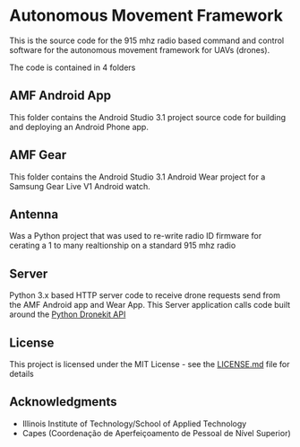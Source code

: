 # Autonomous Movement Framework

This is the source code for the 915 mhz radio based command and control software for the autonomous movement framework for UAVs (drones).  

The code is contained in 4 folders

## AMF Android App

This folder contains the Android Studio 3.1 project source code for building and deploying an Android Phone app.

## AMF Gear

This folder contains the Android Studio 3.1 Android Wear project for a Samsung Gear Live V1 Android watch.

## Antenna

Was a Python project that was used to re-write radio ID firmware for cerating a 1 to many realtionship on a standard 915 mhz radio

## Server

 Python 3.x based HTTP server code to receive drone requests send from the AMF Android app and Wear App.   This Server application calls code built around the [Python Dronekit API](http://python.dronekit.io/ "Python Dronekit API")

## License

This project is licensed under the MIT License - see the [LICENSE.md](LICENSE.md) file for details

## Acknowledgments

* Illinois Institute of Technology/School of Applied Technology
* Capes (Coordenação de Aperfeiçoamento de Pessoal de Nível Superior)
